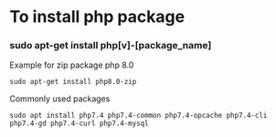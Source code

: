  # To install php package
  ### sudo apt-get install php[v]-[package_name]
  
  Example for zip package php 8.0
    
    sudo apt-get install php8.0-zip
    
    
 Commonly used packages
 
 
    sudo apt install php7.4 php7.4-common php7.4-opcache php7.4-cli php7.4-gd php7.4-curl php7.4-mysql
